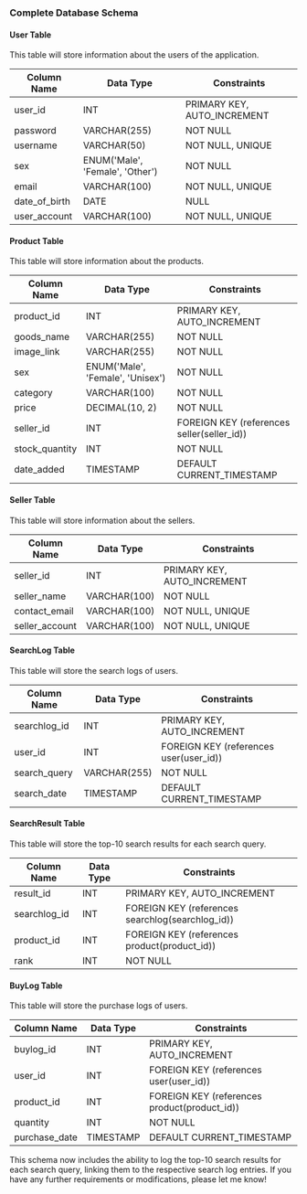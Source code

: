 
### Complete Database Schema

#### User Table
This table will store information about the users of the application.

| Column Name      | Data Type    | Constraints             |
|------------------|--------------|-------------------------|
| user_id          | INT          | PRIMARY KEY, AUTO_INCREMENT |
| password         | VARCHAR(255) | NOT NULL                |
| username         | VARCHAR(50)  | NOT NULL, UNIQUE        |
| sex              | ENUM('Male', 'Female', 'Other') | NOT NULL |
| email            | VARCHAR(100) | NOT NULL, UNIQUE        |
| date_of_birth    | DATE         | NULL                    |
| user_account     | VARCHAR(100) | NOT NULL, UNIQUE        |

#### Product Table
This table will store information about the products.

| Column Name      | Data Type    | Constraints             |
|------------------|--------------|-------------------------|
| product_id       | INT          | PRIMARY KEY, AUTO_INCREMENT |
| goods_name       | VARCHAR(255) | NOT NULL                |
| image_link       | VARCHAR(255) | NOT NULL                |
| sex              | ENUM('Male', 'Female', 'Unisex') | NOT NULL |
| category         | VARCHAR(100) | NOT NULL                |
| price            | DECIMAL(10, 2) | NOT NULL              |
| seller_id        | INT          | FOREIGN KEY (references seller(seller_id)) |
| stock_quantity   | INT          | NOT NULL                |
| date_added       | TIMESTAMP    | DEFAULT CURRENT_TIMESTAMP |

#### Seller Table
This table will store information about the sellers.

| Column Name      | Data Type    | Constraints             |
|------------------|--------------|-------------------------|
| seller_id        | INT          | PRIMARY KEY, AUTO_INCREMENT |
| seller_name      | VARCHAR(100) | NOT NULL                |
| contact_email    | VARCHAR(100) | NOT NULL, UNIQUE        |
| seller_account   | VARCHAR(100) | NOT NULL, UNIQUE        |

#### SearchLog Table
This table will store the search logs of users.

| Column Name      | Data Type    | Constraints             |
|------------------|--------------|-------------------------|
| searchlog_id     | INT          | PRIMARY KEY, AUTO_INCREMENT |
| user_id          | INT          | FOREIGN KEY (references user(user_id)) |
| search_query     | VARCHAR(255) | NOT NULL                |
| search_date      | TIMESTAMP    | DEFAULT CURRENT_TIMESTAMP |

#### SearchResult Table
This table will store the top-10 search results for each search query.

| Column Name      | Data Type    | Constraints             |
|------------------|--------------|-------------------------|
| result_id        | INT          | PRIMARY KEY, AUTO_INCREMENT |
| searchlog_id     | INT          | FOREIGN KEY (references searchlog(searchlog_id)) |
| product_id       | INT          | FOREIGN KEY (references product(product_id)) |
| rank             | INT          | NOT NULL                |

#### BuyLog Table
This table will store the purchase logs of users.

| Column Name      | Data Type    | Constraints             |
|------------------|--------------|-------------------------|
| buylog_id        | INT          | PRIMARY KEY, AUTO_INCREMENT |
| user_id          | INT          | FOREIGN KEY (references user(user_id)) |
| product_id       | INT          | FOREIGN KEY (references product(product_id)) |
| quantity         | INT          | NOT NULL                |
| purchase_date    | TIMESTAMP    | DEFAULT CURRENT_TIMESTAMP |

This schema now includes the ability to log the top-10 search results for each search query, linking them to the respective search log entries. If you have any further requirements or modifications, please let me know!